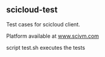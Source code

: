 scicloud-test
-------------

Test cases for scicloud client. 

Platform available at www.scivm.com

script test.sh executes the tests
